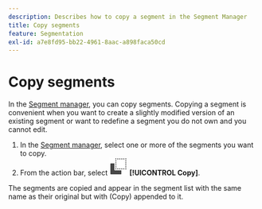 ```yaml
---
description: Describes how to copy a segment in the Segment Manager
title: Copy segments
feature: Segmentation
exl-id: a7e8fd95-bb22-4961-8aac-a898faca50cd
---
```

# Copy segments

In the [Segment manager](seg-manage.md), you can copy segments. Copying a segment is convenient when you want to create a slightly modified version of an existing segment or want to redefine a segment you do not own and you cannot edit.

1. In the [Segment manager](seg-manage.md), select one or more of the segments you want to copy.
1. From the action bar, select ![Copy](/help/assets/icons/Copy.svg) **[!UICONTROL Copy]**.

The segments are copied and appear in the segment list with the same name as their original but with (Copy) appended to it.
